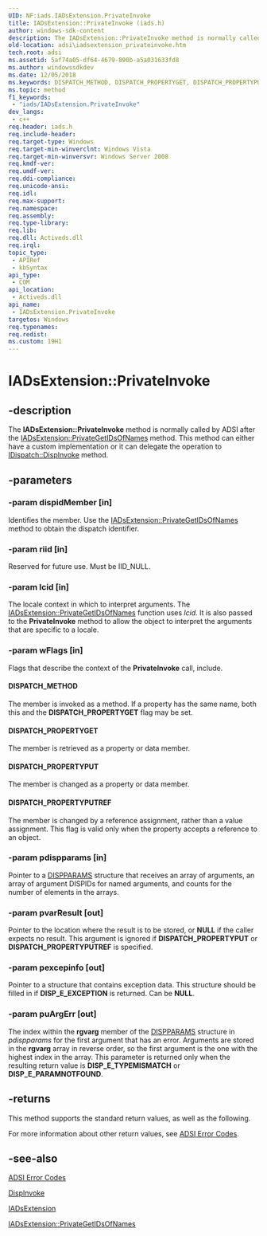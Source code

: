 ```yaml
---
UID: NF:iads.IADsExtension.PrivateInvoke
title: IADsExtension::PrivateInvoke (iads.h)
author: windows-sdk-content
description: The IADsExtension::PrivateInvoke method is normally called by ADSI after the IADsExtension::PrivateGetIDsOfNames method. This method can either have a custom implementation or it can delegate the operation to IDispatch::DispInvoke method.
old-location: adsi\iadsextension_privateinvoke.htm
tech.root: adsi
ms.assetid: 5af74a05-df64-4679-890b-a5a031633fd8
ms.author: windowssdkdev
ms.date: 12/05/2018
ms.keywords: DISPATCH_METHOD, DISPATCH_PROPERTYGET, DISPATCH_PROPERTYPUT, DISPATCH_PROPERTYPUTREF, IADsExtension interface [ADSI],PrivateInvoke method, IADsExtension.PrivateInvoke, IADsExtension::PrivateInvoke, PrivateInvoke, PrivateInvoke method [ADSI], PrivateInvoke method [ADSI],IADsExtension interface, _ds_iadsextension_privateinvoke, adsi.iadsextension__privateinvoke, adsi.iadsextension_privateinvoke, iads/IADsExtension::PrivateInvoke
ms.topic: method
f1_keywords: 
 - "iads/IADsExtension.PrivateInvoke"
dev_langs:
 - c++
req.header: iads.h
req.include-header: 
req.target-type: Windows
req.target-min-winverclnt: Windows Vista
req.target-min-winversvr: Windows Server 2008
req.kmdf-ver: 
req.umdf-ver: 
req.ddi-compliance: 
req.unicode-ansi: 
req.idl: 
req.max-support: 
req.namespace: 
req.assembly: 
req.type-library: 
req.lib: 
req.dll: Activeds.dll
req.irql: 
topic_type:
 - APIRef
 - kbSyntax
api_type:
 - COM
api_location:
 - Activeds.dll
api_name:
 - IADsExtension.PrivateInvoke
targetos: Windows
req.typenames: 
req.redist: 
ms.custom: 19H1
---
```


# IADsExtension::PrivateInvoke


## -description


The <b>IADsExtension::PrivateInvoke</b> method is normally called by ADSI after the  <a href="https://docs.microsoft.com/windows/desktop/api/iads/nf-iads-iadsextension-privategetidsofnames">IADsExtension::PrivateGetIDsOfNames</a> method. This method can either have a custom implementation or it can delegate the operation to <a href="https://docs.microsoft.com/previous-versions/windows/desktop/api/oleauto/nf-oleauto-dispinvoke">IDispatch::DispInvoke</a> method.


## -parameters




### -param dispidMember [in]

Identifies the member. Use the <a href="https://docs.microsoft.com/windows/desktop/api/iads/nf-iads-iadsextension-privategetidsofnames">IADsExtension::PrivateGetIDsOfNames</a> method to obtain the dispatch identifier.


### -param riid [in]

Reserved for future use. Must be IID_NULL.


### -param lcid [in]

The locale context in which to interpret arguments. The <a href="https://docs.microsoft.com/windows/desktop/api/iads/nf-iads-iadsextension-privategetidsofnames">IADsExtension::PrivateGetIDsOfNames</a> function uses <i>lcid</i>. It is also passed to the <b>PrivateInvoke</b> method to allow the object to interpret the arguments that are specific to a locale.


### -param wFlags [in]

Flags that describe the context of the <b>PrivateInvoke</b> call, include.



#### DISPATCH_METHOD

The member is invoked as a method. If a property has the same name, both this and the <b>DISPATCH_PROPERTYGET</b> flag may be set.



#### DISPATCH_PROPERTYGET

The member is retrieved as a property or data member.



#### DISPATCH_PROPERTYPUT

The member is changed as a property or data member.



#### DISPATCH_PROPERTYPUTREF

The member is changed by a reference assignment, rather than a value assignment. This flag is valid only when the property accepts a reference to an object.


### -param pdispparams [in]

Pointer to a <a href="https://docs.microsoft.com/windows/desktop/api/oaidl/ns-oaidl-dispparams">DISPPARAMS</a> structure that receives an array of arguments, an array of argument DISPIDs for named arguments, and counts for the number of elements in the arrays.


### -param pvarResult [out]

Pointer to the location where the result is to be stored, or <b>NULL</b> if the caller expects no result. This argument is ignored if <b>DISPATCH_PROPERTYPUT</b> or <b>DISPATCH_PROPERTYPUTREF</b> is specified.


### -param pexcepinfo [out]

Pointer to a structure that contains exception data. This structure should be filled in if <b>DISP_E_EXCEPTION</b> is returned. Can be <b>NULL</b>.


### -param puArgErr [out]

The index within the <b>rgvarg</b> member of the <a href="https://docs.microsoft.com/windows/desktop/api/oaidl/ns-oaidl-dispparams">DISPPARAMS</a> structure in <i>pdispparams</i> for the first argument that has an error. Arguments are stored in the <b>rgvarg</b> array in reverse order, so the first argument is the one with the highest index in the array. This parameter is returned only when the resulting return value is <b>DISP_E_TYPEMISMATCH</b> or <b>DISP_E_PARAMNOTFOUND</b>.


## -returns



This method supports the standard return values, as well as the following.

For more information about other return values, see  <a href="https://docs.microsoft.com/windows/desktop/ADSI/adsi-error-codes">ADSI Error Codes</a>.




## -see-also




<a href="https://docs.microsoft.com/windows/desktop/ADSI/adsi-error-codes">ADSI Error Codes</a>



<a href="https://docs.microsoft.com/previous-versions/windows/desktop/api/oleauto/nf-oleauto-dispinvoke">DispInvoke</a>



<a href="https://docs.microsoft.com/windows/desktop/api/iads/nn-iads-iadsextension">IADsExtension</a>



<a href="https://docs.microsoft.com/windows/desktop/api/iads/nf-iads-iadsextension-privategetidsofnames">IADsExtension::PrivateGetIDsOfNames</a>
 

 

